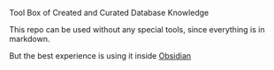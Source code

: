 Tool Box of Created and Curated Database Knowledge

This repo can be used without any special tools, since everything is in markdown.

But the best experience is using it inside [Obsidian](https://obsidian.md/)
